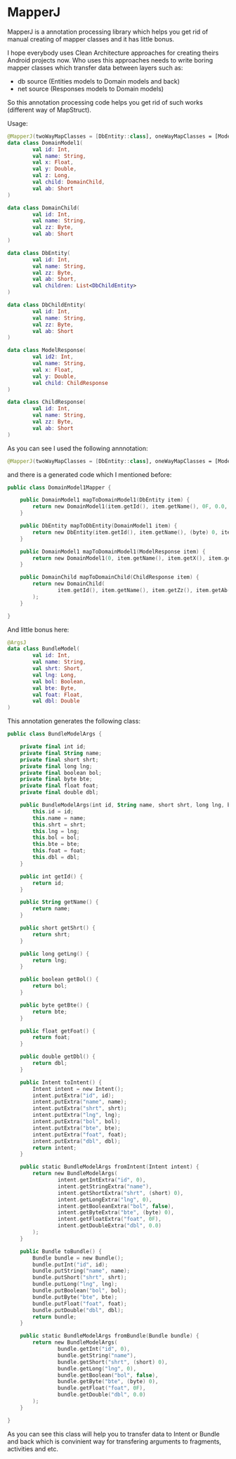 # MapperJ
MapperJ is a annotation processing library which helps you get rid of manual creating of mapper classes and it has little bonus.

I hope everybody uses Clean Architecture approaches for creating theirs Android projects now.
Who uses this approaches needs to write boring mapper classes which transfer data between layers such as:
- db source (Entities models to Domain models and back)
- net source (Responses models to Domain models)

So this annotation processing code helps you get rid of such works (different way of MapStruct).

Usage:

``` kotlin
@MapperJ(twoWayMapClasses = [DbEntity::class], oneWayMapClasses = [ModelResponse::class])
data class DomainModel1(
        val id: Int,
        val name: String,
        val x: Float,
        val y: Double,
        val z: Long,
        val child: DomainChild,
        val ab: Short
)

data class DomainChild(
        val id: Int,
        val name: String,
        val zz: Byte,
        val ab: Short
)

data class DbEntity(
        val id: Int,
        val name: String,
        val zz: Byte,
        val ab: Short,
        val children: List<DbChildEntity>
)

data class DbChildEntity(
        val id: Int,
        val name: String,
        val zz: Byte,
        val ab: Short
)

data class ModelResponse(
        val id2: Int,
        val name: String,
        val x: Float,
        val y: Double,
        val child: ChildResponse
)

data class ChildResponse(
        val id: Int,
        val name: String,
        val zz: Byte,
        val ab: Short
)

```
As you can see I used the following annnotation:
``` kotlin 
@MapperJ(twoWayMapClasses = [DbEntity::class], oneWayMapClasses = [ModelResponse::class]) 
```

and there is a generated code which I mentioned before:
``` kotlin
public class DomainModel1Mapper {

    public DomainModel1 mapToDomainModel1(DbEntity item) {
        return new DomainModel1(item.getId(), item.getName(), 0F, 0.0, 0, null, item.getAb());
    }

    public DbEntity mapToDbEntity(DomainModel1 item) {
        return new DbEntity(item.getId(), item.getName(), (byte) 0, item.getAb(), new ArrayList());
    }

    public DomainModel1 mapToDomainModel1(ModelResponse item) {
        return new DomainModel1(0, item.getName(), item.getX(), item.getY(), 0, mapToDomainChild(item.getChild()), (short) 0);
    }

    public DomainChild mapToDomainChild(ChildResponse item) {
        return new DomainChild(
                item.getId(), item.getName(), item.getZz(), item.getAb()
        );
    }

}

```

And little bonus here:
``` kotlin
@ArgsJ
data class BundleModel(
        val id: Int,
        val name: String,
        val shrt: Short,
        val lng: Long,
        val bol: Boolean,
        val bte: Byte,
        val foat: Float,
        val dbl: Double
)

```
This annotation generates the following class:

``` kotlin
public class BundleModelArgs {

    private final int id;
    private final String name;
    private final short shrt;
    private final long lng;
    private final boolean bol;
    private final byte bte;
    private final float foat;
    private final double dbl;

    public BundleModelArgs(int id, String name, short shrt, long lng, boolean bol, byte bte, float foat, double dbl) {
        this.id = id;
        this.name = name;
        this.shrt = shrt;
        this.lng = lng;
        this.bol = bol;
        this.bte = bte;
        this.foat = foat;
        this.dbl = dbl;
    }

    public int getId() {
        return id;
    }

    public String getName() {
        return name;
    }

    public short getShrt() {
        return shrt;
    }

    public long getLng() {
        return lng;
    }

    public boolean getBol() {
        return bol;
    }

    public byte getBte() {
        return bte;
    }

    public float getFoat() {
        return foat;
    }

    public double getDbl() {
        return dbl;
    }

    public Intent toIntent() {
        Intent intent = new Intent();
        intent.putExtra("id", id);
        intent.putExtra("name", name);
        intent.putExtra("shrt", shrt);
        intent.putExtra("lng", lng);
        intent.putExtra("bol", bol);
        intent.putExtra("bte", bte);
        intent.putExtra("foat", foat);
        intent.putExtra("dbl", dbl);
        return intent;
    }

    public static BundleModelArgs fromIntent(Intent intent) {
        return new BundleModelArgs(
                intent.getIntExtra("id", 0),
                intent.getStringExtra("name"),
                intent.getShortExtra("shrt", (short) 0),
                intent.getLongExtra("lng", 0),
                intent.getBooleanExtra("bol", false),
                intent.getByteExtra("bte", (byte) 0),
                intent.getFloatExtra("foat", 0F),
                intent.getDoubleExtra("dbl", 0.0)
        );
    }

    public Bundle toBundle() {
        Bundle bundle = new Bundle();
        bundle.putInt("id", id);
        bundle.putString("name", name);
        bundle.putShort("shrt", shrt);
        bundle.putLong("lng", lng);
        bundle.putBoolean("bol", bol);
        bundle.putByte("bte", bte);
        bundle.putFloat("foat", foat);
        bundle.putDouble("dbl", dbl);
        return bundle;
    }

    public static BundleModelArgs fromBundle(Bundle bundle) {
        return new BundleModelArgs(
                bundle.getInt("id", 0),
                bundle.getString("name"),
                bundle.getShort("shrt", (short) 0),
                bundle.getLong("lng", 0),
                bundle.getBoolean("bol", false),
                bundle.getByte("bte", (byte) 0),
                bundle.getFloat("foat", 0F),
                bundle.getDouble("dbl", 0.0)
        );
    }

}

```
As you can see this class will help you to transfer data to Intent or Bundle and back which is convinient way for transfering arguments to fragments, activities and etc.

